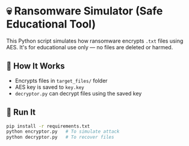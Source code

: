 # 💀 Ransomware Simulator (Safe Educational Tool)

This Python script simulates how ransomware encrypts `.txt` files using AES. It's for educational use only — no files are deleted or harmed.

## 🔐 How It Works

- Encrypts files in `target_files/` folder
- AES key is saved to `key.key`
- `decryptor.py` can decrypt files using the saved key

## 🚀 Run It

```bash
pip install -r requirements.txt
python encryptor.py   # To simulate attack
python decryptor.py   # To recover files
